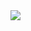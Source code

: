 
<img src="https://res.cloudinary.com/rulez-new-media/image/upload/c_fill,h_200,w_800/backgrounds/IMG_1240_g4eflt.jpg" />
